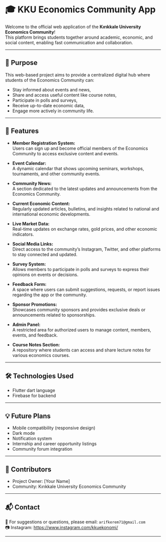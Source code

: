 # 🎓 KKU Economics Community App

Welcome to the official web application of the **Kırıkkale University Economics Community**!  
This platform brings students together around academic, economic, and social content, enabling fast communication and collaboration.

---

## 🚀 Purpose

This web-based project aims to provide a centralized digital hub where students of the Economics Community can:

- Stay informed about events and news,
- Share and access useful content like course notes,
- Participate in polls and surveys,
- Receive up-to-date economic data,
- Engage more actively in community life.

---

## 📌 Features

- **Member Registration System:**  
  Users can sign up and become official members of the Economics Community to access exclusive content and events.

- **Event Calendar:**  
  A dynamic calendar that shows upcoming seminars, workshops, tournaments, and other community events.

- **Community News:**  
  A section dedicated to the latest updates and announcements from the Economics Community.

- **Current Economic Content:**  
  Regularly updated articles, bulletins, and insights related to national and international economic developments.

- **Live Market Data:**  
  Real-time updates on exchange rates, gold prices, and other economic indicators.

- **Social Media Links:**  
  Direct access to the community’s Instagram, Twitter, and other platforms to stay connected and updated.

- **Survey System:**  
  Allows members to participate in polls and surveys to express their opinions on events or decisions.

- **Feedback Form:**  
  A space where users can submit suggestions, requests, or report issues regarding the app or the community.

- **Sponsor Promotions:**  
  Showcases community sponsors and provides exclusive deals or announcements related to sponsorships.

- **Admin Panel:**  
  A restricted area for authorized users to manage content, members, events, and feedback.

- **Course Notes Section:**  
  A repository where students can access and share lecture notes for various economics courses.

---

## 🛠️ Technologies Used
- Flutter dart language
- Firebase for backend

---

## 💡 Future Plans

- Mobile compatibility (responsive design)
- Dark mode
- Notification system
- Internship and career opportunity listings
- Community forum integration

---

## 🤝 Contributors

- Project Owner: [Your Name]
- Community: Kırıkkale University Economics Community

---

## 📬 Contact

📧 For suggestions or questions, please email: `arifkerem71@gmail.com`  
📷 Instagram: https://www.instagram.com/kkuekonomi/

---

